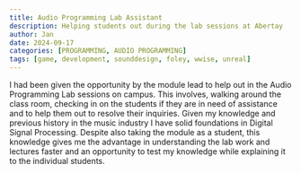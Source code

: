 ```yaml
---
title: Audio Programming Lab Assistant
description: Helping students out during the lab sessions at Abertay
author: Jan
date: 2024-09-17
categories: [PROGRAMMING, AUDIO PROGRAMMING]
tags: [game, development, sounddesign, foley, wwise, unreal]
---
```

I had been given the opportunity by the module lead to help out in the Audio Programming Lab sessions on campus. This involves, walking around the class room, checking in on the students if they are in need of assistance and to help them out to resolve their inquiries.
Given my knowledge and previous history in the music industry I have solid foundations in Digital Signal Processing. Despite also taking the module as a student, this knowledge gives me the advantage in understanding the lab work and lectures faster and an opportunity to test my knowledge while explaining it to the individual students.
